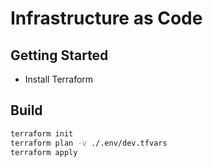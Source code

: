# Infrastructure as Code

## Getting Started

* Install Terraform

## Build

```bash
terraform init
terraform plan -v ./.env/dev.tfvars
terraform apply
```
